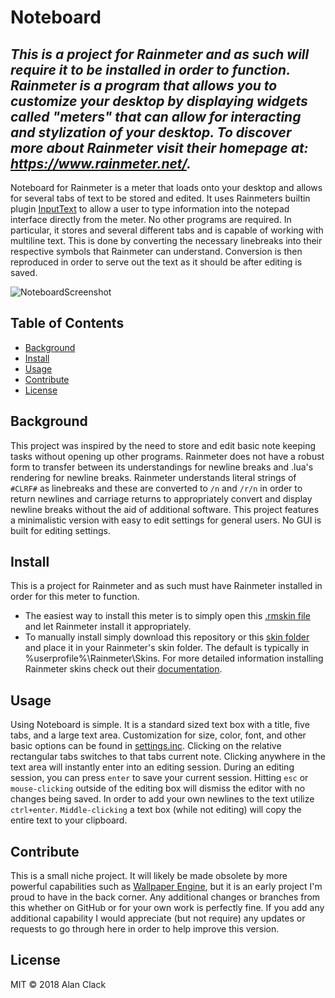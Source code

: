 # Noteboard
*This is a project for Rainmeter and as such will require it to be installed in order to function. Rainmeter is a program that allows you to customize your desktop by displaying widgets called "meters" that can allow for interacting and stylization of your desktop. To discover more about Rainmeter visit their homepage at: https://www.rainmeter.net/.*
---

Noteboard for Rainmeter is a meter that loads onto your desktop and allows for several tabs of text to be stored and edited. It uses Rainmeters builtin plugin [InputText](https://docs.rainmeter.net/manual/plugins/inputtext/) to allow a user to type information into the notepad interface directly from the meter. No other programs are required. In particular, it stores and several different tabs and is capable of working with multiline text. This is done by converting the necessary linebreaks into their respective symbols that Rainmeter can understand. Conversion is then reproduced in order to serve out the text as it should be after editing is saved.

![NoteboardScreenshot](https://s3.amazonaws.com/alice-exe/github/Rainmeter--Noteboard/Noteboard.png)

## Table of Contents

- [Background](#background)
- [Install](#install)
- [Usage](#usage)
- [Contribute](#contribute)
- [License](#license)

## Background

This project was inspired by the need to store and edit basic note keeping tasks without opening up other programs. Rainmeter does not have a robust form to transfer between its understandings for newline breaks and .lua's rendering for newline breaks. Rainmeter understands literal strings of ```#CLRF#``` as linebreaks and these are converted to ```/n``` and ```/r/n``` in order to return newlines and carriage returns to appropriately convert and display newline breaks without the aid of additional software. This project features a minimalistic version with easy to edit settings for general users. No GUI is built for editing settings.

## Install

This is a project for Rainmeter and as such must have Rainmeter installed in order for this meter to function.
- The easiest way to install this meter is to simply open this [.rmskin file](https://s3.amazonaws.com/alice-exe/github/Rainmeter--Noteboard/NoteboardX.rmskin) and let Rainmeter install it appropriately.
- To manually install simply download this repository or this [skin folder](https://s3.amazonaws.com/alice-exe/github/Rainmeter--Noteboard/NoteboardX.zip) and place it in your Rainmeter's skin folder. The default is typically in \%userprofile%\Rainmeter\Skins\. For more detailed information installing Rainmeter skins check out their [documentation](https://docs.rainmeter.net/manual/installing-skins/).

## Usage

Using Noteboard is simple. It is a standard sized text box with a title, five tabs, and a large text area. Customization for size, color, font, and other basic options can be found in [settings.inc](settings.inc). Clicking on the relative rectangular tabs switches to that tabs current note. Clicking anywhere in the text area will instantly enter into an editing session. During an editing session, you can press ```enter``` to save your current session. Hitting ```esc``` or ```mouse-clicking``` outside of the editing box will dismiss the editor with no changes being saved. In order to add your own newlines to the text utilize ```ctrl+enter```. ```Middle-clicking``` a text box (while not editing) will copy the entire text to your clipboard.

## Contribute

This is a small niche project. It will likely be made obsolete by more powerful capabilities such as [Wallpaper Engine](http://store.steampowered.com/app/431960/Wallpaper_Engine/), but it is an early project I'm proud to have in the back corner. Any additional changes or branches from this whether on GitHub or for your own work is perfectly fine. If you add any additional capability I would appreciate (but not require) any updates or requests to go through here in order to help improve this version.

## License

MIT © 2018 Alan Clack
